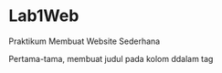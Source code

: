 # Lab1Web

Praktikum Membuat Website Sederhana

Pertama-tama, membuat judul pada kolom <head> ddalam tag <title>
![WhatsApp Image 2024-09-26 at 14 33 36](https://github.com/user-attachments/assets/470c67cc-3d3f-47c1-8fad-9fe7d07bb92e)
